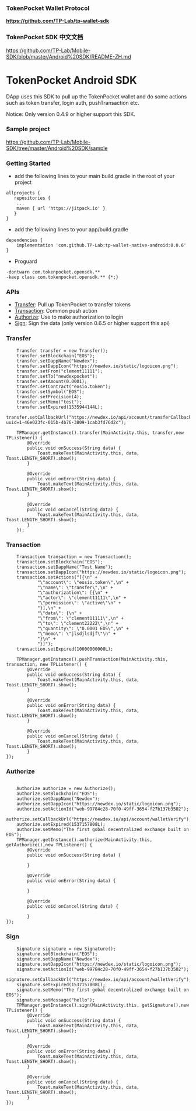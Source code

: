 ### TokenPocket Wallet Protocol
**https://github.com/TP-Lab/tp-wallet-sdk**

### TokenPocket SDK 中文文档
https://github.com/TP-Lab/Mobile-SDK/blob/master/Android%20SDK/README-ZH.md

# TokenPocket Android SDK

DApp uses this SDK  to pull up the TokenPocket wallet and do some actions such as token transfer, login auth, pushTransaction etc.

Notice: Only version 0.4.9 or higher support this SDK.

### Sample project
https://github.com/TP-Lab/Mobile-SDK/tree/master/Android%20SDK/sample

### Getting Started

- add the following lines to your main build.gradle in the root of your project

~~~
allprojects {
   repositories {
	...
	maven { url 'https://jitpack.io' }
   }
}
~~~

- add the following lines to your app/build.gradle

~~~
dependencies {
    implementation 'com.github.TP-Lab:tp-wallet-native-android:0.0.6'
}
~~~

- Proguard
~~~
-dontwarn com.tokenpocket.opensdk.**
-keep class com.tokenpocket.opensdk.** {*;}
~~~

### APIs

- [Transfer](#Transfer): Pull up TokenPocket to transfer tokens
- [Transaction](#Transaction): Common push action
- [Authorize](#Authorize): Use to make authorization to login
- [Sign](#Sign): Sign the data (only version 0.6.5 or higher support this api)


### <a name='Transfer'></a>Transfer
~~~
    Transfer transfer = new Transfer();
    transfer.setBlockchain("EOS");
    transfer.setDappName("Newdex");
    transfer.setDappIcon("https://newdex.io/static/logoicon.png");
    transfer.setFrom("clement11111");
    transfer.setTo("newdexpocket");
    transfer.setAmount(0.0001);
    transfer.setContract("eosio.token");
    transfer.setSymbol("EOS");
    transfer.setPrecision(4);
    transfer.setMemo("test");
    transfer.setExpired(1535944144L);
    transfer.setCallbackUrl("https://newdex.io/api/account/transferCallback?uuid=1-46e023fc-015b-4b76-3809-1cab3fd76d2c");

    TPManager.getInstance().transfer(MainActivity.this, transfer,new TPListener() {
        @Override
        public void onSuccess(String data) {
            Toast.makeText(MainActivity.this, data, Toast.LENGTH_SHORT).show();
        }

        @Override
        public void onError(String data) {
            Toast.makeText(MainActivity.this, data, Toast.LENGTH_SHORT).show();
        }

        @Override
        public void onCancel(String data) {
            Toast.makeText(MainActivity.this, data, Toast.LENGTH_SHORT).show();
        }
    });
~~~

### <a name='Transaction'></a>Transaction

~~~
    Transaction transaction = new Transaction();
    transaction.setBlockchain("EOS");
    transaction.setDappName("Test Name");
    transaction.setDappIcon("https://newdex.io/static/logoicon.png");
    transaction.setActions("[{\n" +
            "\"account\": \"eosio.token\",\n" +
            "\"name\": \"transfer\",\n" +
            "\"authorization\": [{\n" +
            "\"actor\": \"clement11111\",\n" +
            "\"permission\": \"active\"\n" +
            "}],\n" +
            "\"data\": {\n" +
            "\"from\": \"clement11111\",\n" +
            "\"to\": \"clement22222\",\n" +
            "\"quantity\": \"0.0001 EOS\",\n" +
            "\"memo\": \"jlsdjlsdjf\"\n" +
            "}\n" +
            "}]");
    transaction.setExpired(10000000000L);
    
    TPManager.getInstance().pushTransaction(MainActivity.this, transaction, new TPListener() {
        @Override
        public void onSuccess(String data) {
            Toast.makeText(MainActivity.this, data, Toast.LENGTH_SHORT).show();
        }

        @Override
        public void onError(String data) {
            Toast.makeText(MainActivity.this, data, Toast.LENGTH_SHORT).show();
        }

        @Override
        public void onCancel(String data) {
            Toast.makeText(MainActivity.this, data, Toast.LENGTH_SHORT).show();
        }
});
~~~

### <a name='Authorize'></a>Authorize

~~~

    Authorize authorize = new Authorize();
    authorize.setBlockchain("EOS");
    authorize.setDappName("Newdex");
    authorize.setDappIcon("https://newdex.io/static/logoicon.png");
    authorize.setActionId("web-99784c28-70f0-49ff-3654-f27b137b3502");
    authorize.setCallbackUrl("https://newdex.io/api/account/walletVerify");
    authorize.setExpired(1537157808L);
    authorize.setMemo("The first gobal decentralized exchange built on EOS");
    TPManager.getInstance().authorize(MainActivity.this, getAuthorize(),new TPListener() {
        @Override
        public void onSuccess(String data) {

        }

        @Override
        public void onError(String data) {

        }

        @Override
        public void onCancel(String data) {

        }
});
~~~

### <a name='Sign'></a>Sign

~~~
    Signature signature = new Signature();
    signature.setBlockchain("EOS");
    signature.setDappName("Newdex");
    signature.setDappIcon("https://newdex.io/static/logoicon.png");
    signature.setActionId("web-99784c28-70f0-49ff-3654-f27b137b3502");
    signature.setCallbackUrl("https://newdex.io/api/account/walletVerify");
    signature.setExpired(1537157808L);
    signature.setMemo("The first gobal decentralized exchange built on EOS");
    signature.setMessage("hello");
    TPManager.getInstance().sign(MainActivity.this, getSignature(),new TPListener() {
        @Override
        public void onSuccess(String data) {
            Toast.makeText(MainActivity.this, data, Toast.LENGTH_SHORT).show();
        }

        @Override
        public void onError(String data) {
            Toast.makeText(MainActivity.this, data, Toast.LENGTH_SHORT).show();
        }

        @Override
        public void onCancel(String data) {
            Toast.makeText(MainActivity.this, data, Toast.LENGTH_SHORT).show();
        }
});
~~~




